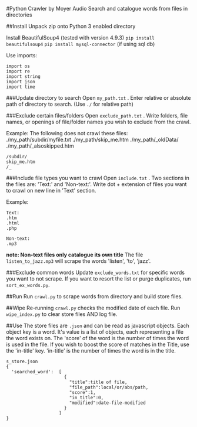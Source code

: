 #Python Crawler by Moyer Audio
Search and catalogue words from files in directories

##Install
Unpack zip onto Python 3 enabled directory

Install BeautifulSoup4 (tested with version 4.9.3)
`pip install beautifulsoup4`
`pip install mysql-connector` (if using sql db)

Use imports:
```
import os
import re
import string
import json
import time
```


###Update directory to search
Open `my_path.txt` . Enter relative or absolute path of directory to search. (Use `./` for relative path)

###Exclude certain files/folders
Open `exclude_path.txt` . Write folders, file names, or openings of file/folder names you wish to exclude from the crawl.

Example: The following does not crawl these files:
./my_path/subdir/myfile.txt
./my_path/skip_me.htm
./my_path/_oldData/
./my_path/_alsoskipped.htm

```
/subdir/
skip_me.htm
/_
```
###Include file types you want to crawl
Open `include.txt` . Two sections in the files are: 'Text:' and 'Non-text:'. Write dot + extension of files you want to crawl on new line in 'Text' section.

Example:
```
Text:
.htm
.html
.php

Non-text:
.mp3
```
__note: Non-text files only catalogue its own title__
The file `listen_to_jazz.mp3` will scrape the words 'listen', 'to', 'jazz'.

###Exclude common words
Update `exclude_words.txt` for specific words you want to not scrape. If you want to resort the list or purge duplicates, run `sort_ex_words.py`.

##Run
Run `crawl.py` to scrape words from directory and build store files.

##Wipe
Re-running `crawl.py` checks the modified date of each file. Run `wipe_index.py` to clear store files AND log file.

##Use
The store files are `.json` and can be read as javascript objects. Each object key is a word. It's value is a list of objects, each representing a file the word exists on. The 'score' of the word is the number of times the word is used in the file. If you wish to boost the score of matches in the Title, use the 'in-title' key. 'in-title' is the number of times the word is in the title.

```
s_store.json
{
  'searched_word':  [
                      {
                        "title":title of file,
                        "file_path":local/or/abs/path,
                        "score":1,
                        "in_title":0,
                        "modified":date-file-modified
                      }
                    ]
}

```
